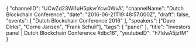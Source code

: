 {
    "channelID": "UCwZd23Wi1uH5pkvrYcw0WvA",
    "channelName": "Dutch Blockchain Conference",
    "date": "2016-06-21T19:48:57.000Z",
    "draft": false,
    "events": [
        "Dutch Blockchain Conference 2016"
    ],
    "speakers": ["Dave Dirks", "Corne Jansen", "Frank Schuil"],
    "tags": [
	"panel"
    ],
    "title": "Investors panel | Dutch Blockchain Conference #dbc16",
    "youtubeID": "h7IdwA5jzfM"
}
